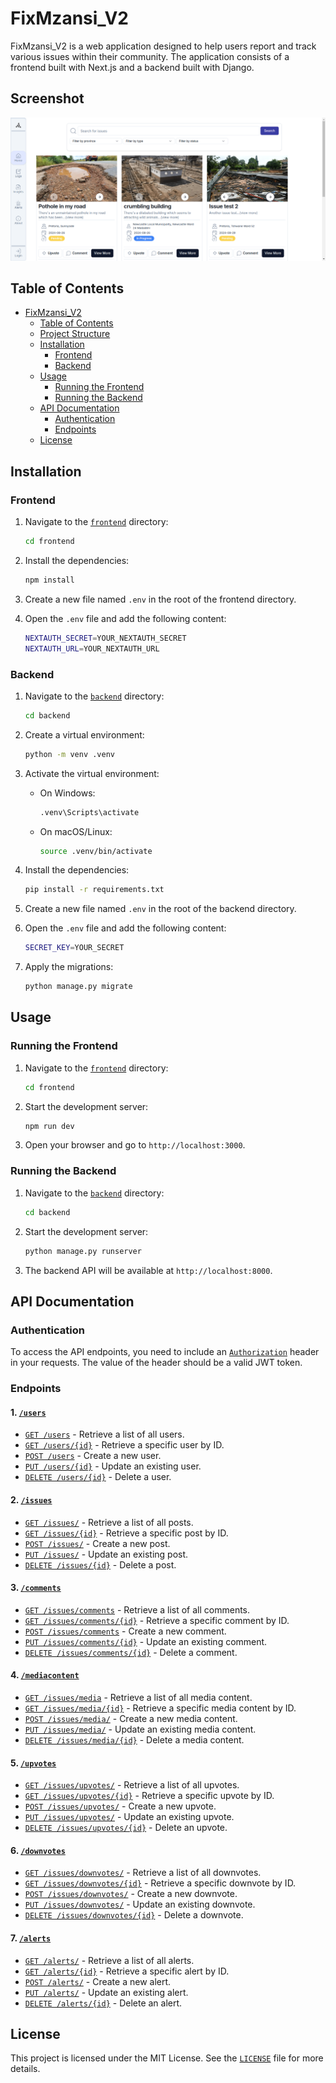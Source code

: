 # FixMzansi_V2

FixMzansi_V2 is a web application designed to help users report and track various issues within their community. The application consists of a frontend built with Next.js and a backend built with Django.

## Screenshot
![FixMzansi Screenshot](./FixMzansi.png)

## Table of Contents

- [FixMzansi_V2](#fixmzansi_v2)
  - [Table of Contents](#table-of-contents)
  - [Project Structure](#project-structure)
  - [Installation](#installation)
    - [Frontend](#frontend)
    - [Backend](#backend)
  - [Usage](#usage)
    - [Running the Frontend](#running-the-frontend)
    - [Running the Backend](#running-the-backend)
  - [API Documentation](#api-documentation)
    - [Authentication](#authentication)
    - [Endpoints](#endpoints)
  - [License](#license)


## Installation

### Frontend

1. Navigate to the [`frontend`]("/frontend") directory:
    ```sh
    cd frontend
    ```

2. Install the dependencies:
    ```sh
    npm install
    ```

3. Create a new file named `.env` in the root of the frontend directory.

4. Open the `.env` file and add the following content:
    ```sh
    NEXTAUTH_SECRET=YOUR_NEXTAUTH_SECRET
    NEXTAUTH_URL=YOUR_NEXTAUTH_URL
    ```

### Backend

1. Navigate to the [`backend`]("/backend") directory:
    ```sh
    cd backend
    ```

2. Create a virtual environment:
    ```sh
    python -m venv .venv
    ```

3. Activate the virtual environment:
    - On Windows:
        ```sh
        .venv\Scripts\activate
        ```
    - On macOS/Linux:
        ```sh
        source .venv/bin/activate
        ```

4. Install the dependencies:
    ```sh
    pip install -r requirements.txt
    ```

5. Create a new file named `.env` in the root of the backend directory.

6. Open the `.env` file and add the following content:
    ```sh
    SECRET_KEY=YOUR_SECRET
    ```

7. Apply the migrations:
    ```sh
    python manage.py migrate
    ```

## Usage

### Running the Frontend

1. Navigate to the [`frontend`]() directory:
    ```sh
    cd frontend
    ```

2. Start the development server:
    ```sh
    npm run dev
    ```

3. Open your browser and go to `http://localhost:3000`.

### Running the Backend

1. Navigate to the [`backend`]() directory:
    ```sh
    cd backend
    ```

2. Start the development server:
    ```sh
    python manage.py runserver
    ```

3. The backend API will be available at `http://localhost:8000`.

## API Documentation

### Authentication

To access the API endpoints, you need to include an [`Authorization`]() header in your requests. The value of the header should be a valid JWT token.

### Endpoints

#### 1. [`/users`]()

- [`GET /users`]() - Retrieve a list of all users.
- [`GET /users/{id}`]() - Retrieve a specific user by ID.
- [`POST /users`]() - Create a new user.
- [`PUT /users/{id}`]() - Update an existing user.
- [`DELETE /users/{id}`]() - Delete a user.

#### 2. [`/issues`]()

- [`GET /issues/`]() - Retrieve a list of all posts.
- [`GET /issues/{id}`]() - Retrieve a specific post by ID.
- [`POST /issues/`]() - Create a new post.
- [`PUT /issues/`]() - Update an existing post.
- [`DELETE /issues/{id}`]() - Delete a post.

#### 3. [`/comments`]()

- [`GET /issues/comments`]() - Retrieve a list of all comments.
- [`GET /issues/comments/{id}`]() - Retrieve a specific comment by ID.
- [`POST /issues/comments`]() - Create a new comment.
- [`PUT /issues/comments/{id}`]() - Update an existing comment.
- [`DELETE /issues/comments/{id}`]() - Delete a comment.

#### 4. [`/mediacontent`]()

- [`GET /issues/media`]() - Retrieve a list of all media content.
- [`GET /issues/media/{id}`]() - Retrieve a specific media content by ID.
- [`POST /issues/media/`]() - Create a new media content.
- [`PUT /issues/media/`]() - Update an existing media content.
- [`DELETE /issues/media/{id}`]() - Delete a media content.

#### 5. [`/upvotes`]()

- [`GET /issues/upvotes/`]() - Retrieve a list of all upvotes.
- [`GET /issues/upvotes/{id}`]() - Retrieve a specific upvote by ID.
- [`POST /issues/upvotes/`]() - Create a new upvote.
- [`PUT /issues/upvotes/`]() - Update an existing upvote.
- [`DELETE /issues/upvotes/{id}`]() - Delete an upvote.

#### 6. [`/downvotes`]()

- [`GET /issues/downvotes/`]() - Retrieve a list of all downvotes.
- [`GET /issues/downvotes/{id}`]() - Retrieve a specific downvote by ID.
- [`POST /issues/downvotes/`]() - Create a new downvote.
- [`PUT /issues/downvotes/`]() - Update an existing downvote.
- [`DELETE /issues/downvotes/{id}`]() - Delete a downvote.

#### 7. [`/alerts`]()

- [`GET /alerts/`]() - Retrieve a list of all alerts.
- [`GET /alerts/{id}`]() - Retrieve a specific alert by ID.
- [`POST /alerts/`]() - Create a new alert.
- [`PUT /alerts/`]() - Update an existing alert.
- [`DELETE /alerts/{id}`]() - Delete an alert.

## License

This project is licensed under the MIT License. See the [`LICENSE`]("/LICENSE") file for more details.
